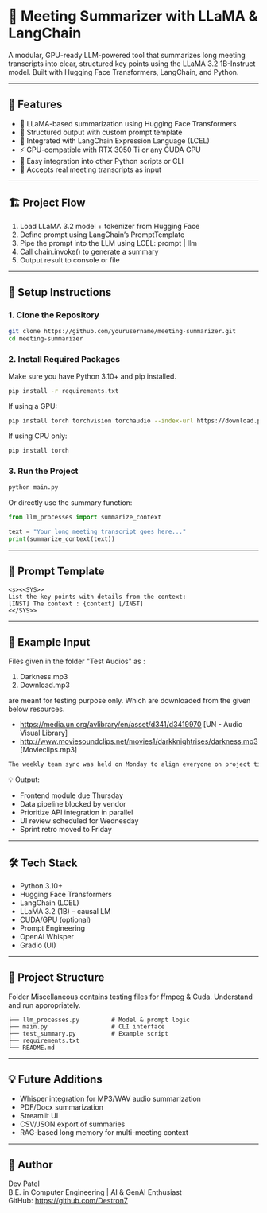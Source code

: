 # 🤖 Meeting Summarizer with LLaMA & LangChain

A modular, GPU-ready LLM-powered tool that summarizes long meeting transcripts into clear, structured key points using the LLaMA 3.2 1B-Instruct model. Built with Hugging Face Transformers, LangChain, and Python.

---

## 🔧 Features

- 🧠 LLaMA-based summarization using Hugging Face Transformers
- 📑 Structured output with custom prompt template
- 🔗 Integrated with LangChain Expression Language (LCEL)
- ⚡ GPU-compatible with RTX 3050 Ti or any CUDA GPU
- 🔁 Easy integration into other Python scripts or CLI
- 📄 Accepts real meeting transcripts as input

---

## 🏗️ Project Flow

1. Load LLaMA 3.2 model + tokenizer from Hugging Face
2. Define prompt using LangChain’s PromptTemplate
3. Pipe the prompt into the LLM using LCEL: prompt | llm
4. Call chain.invoke() to generate a summary
5. Output result to console or file

---

## 🚀 Setup Instructions

### 1. Clone the Repository

```bash
git clone https://github.com/yourusername/meeting-summarizer.git
cd meeting-summarizer
```

### 2. Install Required Packages

Make sure you have Python 3.10+ and pip installed.

```bash
pip install -r requirements.txt
```

If using a GPU:

```bash
pip install torch torchvision torchaudio --index-url https://download.pytorch.org/whl/cu121
```

If using CPU only:

```bash
pip install torch
```

### 3. Run the Project

```bash
python main.py
```

Or directly use the summary function:

```python
from llm_processes import summarize_context

text = "Your long meeting transcript goes here..."
print(summarize_context(text))
```

---

## 🧠 Prompt Template

```jinja
<s><<SYS>>
List the key points with details from the context:
[INST] The context : {context} [/INST]
<</SYS>>
```

---

## 🧪 Example Input

Files given in the folder "Test Audios" as :

1. Darkness.mp3
2. Download.mp3

are meant for testing purpose only. Which are downloaded from the given below resources.

- https://media.un.org/avlibrary/en/asset/d341/d3419970 [UN - Audio Visual Library]
- http://www.moviesoundclips.net/movies1/darkknightrises/darkness.mp3 [Movieclips.mp3]

```txt
The weekly team sync was held on Monday to align everyone on project timelines and blockers. Rahul confirmed that the frontend module will be completed by Thursday, while Priya raised a concern regarding delays in the data pipeline...
```

💡 Output:

- Frontend module due Thursday
- Data pipeline blocked by vendor
- Prioritize API integration in parallel
- UI review scheduled for Wednesday
- Sprint retro moved to Friday

---

## 🛠️ Tech Stack

- Python 3.10+
- Hugging Face Transformers
- LangChain (LCEL)
- LLaMA 3.2 (1B) – causal LM
- CUDA/GPU (optional)
- Prompt Engineering
- OpenAI Whisper
- Gradio (UI)

---

## 📁 Project Structure

Folder Miscellaneous contains testing files for ffmpeg & Cuda.
Understand and run appropriately.

```
├── llm_processes.py         # Model & prompt logic
├── main.py                  # CLI interface
├── test_summary.py          # Example script
├── requirements.txt
└── README.md
```

---

## 💡 Future Additions

- Whisper integration for MP3/WAV audio summarization
- PDF/Docx summarization
- Streamlit UI
- CSV/JSON export of summaries
- RAG-based long memory for multi-meeting context

---

## 👤 Author

Dev Patel  
B.E. in Computer Engineering | AI & GenAI Enthusiast  
GitHub: https://github.com/Destron7
